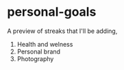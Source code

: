 # personal-goals

A preview of streaks that I'll be adding,

1. Health and welness
2. Personal brand
3. Photography

